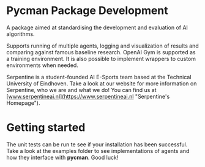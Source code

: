 # Pycman Package Development
A package aimed at standardising the development and evaluation of AI algorithms. 

Supports running of multiple agents,
logging and visualization of results and comparing against famous baseline research. OpenAI Gym is supported as a 
training environment. It is also possible to implement wrappers to custom environments when needed.

Serpentine is a student-founded AI E-Sports team based at the Technical University of Eindhoven. Take a look at our website for more information on Serpentine, who we are and what we do! You can find us at [www.serpentineai.nl](https://www.serpentineai.nl "Serpentine's Homepage").

# Getting started
The unit tests can be run te see if your installation has been successful. Take a look at the examples folder
to see implementations of agents and how they interface with __pycman__. Good luck!
